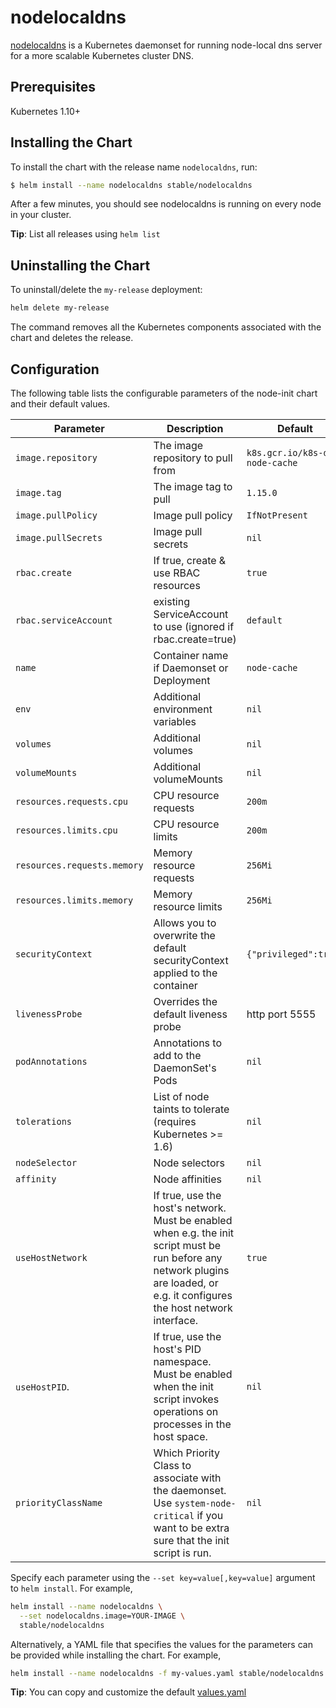 # nodelocaldns

[nodelocaldns](https://github.com/kubernetes/kubernetes/tree/master/cluster/addons/dns/nodelocaldns) is a Kubernetes daemonset for running node-local dns server for a more scalable Kubernetes cluster DNS.

## Prerequisites

Kubernetes 1.10+

## Installing the Chart

To install the chart with the release name `nodelocaldns`, run:

```bash
$ helm install --name nodelocaldns stable/nodelocaldns
```

After a few minutes, you should see nodelocaldns is running on every node in your cluster.

**Tip**: List all releases using `helm list`

## Uninstalling the Chart

To uninstall/delete the `my-release` deployment:

```bash
helm delete my-release
```

The command removes all the Kubernetes components associated with the chart and deletes the release.

## Configuration

The following table lists the configurable parameters of the node-init chart and their default values.

|             Parameter       |            Description             |                    Default                |
|-----------------------------|------------------------------------|-------------------------------------------|
| `image.repository`          | The image repository to pull from  | `k8s.gcr.io/k8s-dns-node-cache`           |
| `image.tag`                 | The image tag to pull              | `1.15.0`                                  |
| `image.pullPolicy`          | Image pull policy                  | `IfNotPresent`                            |
| `image.pullSecrets`         | Image pull secrets                 |  `nil`                                    |
| `rbac.create`               | If true, create & use RBAC resources | `true`                                  |
| `rbac.serviceAccount`       | existing ServiceAccount to use (ignored if rbac.create=true) | `default`       |
| `name`              | Container name if Daemonset or Deployment | `node-cache`                      |
| `env`               | Additional environment variables   | `nil`                                   |
| `volumes`           | Additional volumes                 | `nil`                                   |
| `volumeMounts`      | Additional volumeMounts            | `nil`                                   |
| `resources.requests.cpu` | CPU resource requests         | `200m`                                    |
| `resources.limits.cpu` | CPU resource limits             | `200m`                                    |
| `resources.requests.memory` | Memory resource requests   | `256Mi`                                   |
| `resources.limits.memory` | Memory resource limits       | `256Mi`                                   |
| `securityContext`   | Allows you to overwrite the default securityContext applied to the container  | `{"privileged":true}`  |
| `livenessProbe`     | Overrides the default liveness probe | http port 5555                          |
| `podAnnotations`  | Annotations to add to the DaemonSet's Pods | `nil`                             |
| `tolerations`     | List of node taints to tolerate (requires Kubernetes >= 1.6) | `nil`           |
| `nodeSelector`    | Node selectors                     | `nil`                                     |
| `affinity`        | Node affinities                    | `nil`                                     |
| `useHostNetwork`  | If true, use the host's network. Must be enabled when e.g. the init script must be run before any network plugins are loaded, or e.g. it configures the host network interface. | `true`                                     |
| `useHostPID`.     | If true, use the host's PID namespace. Must be enabled when the init script invokes operations on processes in the host space.  | `nil`                               |
| `priorityClassName` | Which Priority Class to associate with the daemonset. Use `system-node-critical` if you want to be extra sure that the init script is run. | `nil`                  |

Specify each parameter using the `--set key=value[,key=value]` argument to `helm install`. For example,

```bash
helm install --name nodelocaldns \
  --set nodelocaldns.image=YOUR-IMAGE \
  stable/nodelocaldns
```

Alternatively, a YAML file that specifies the values for the parameters can be provided while installing the chart. For example,

```bash
helm install --name nodelocaldns -f my-values.yaml stable/nodelocaldns
```

**Tip**: You can copy and customize the default [values.yaml](values.yaml)
